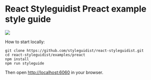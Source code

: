 # React Styleguidist Preact example style guide

![](https://d3vv6lp55qjaqc.cloudfront.net/items/0U313M3L0p120g2Y1y3J/Image%202016-04-12%20at%207.25.03%20PM.png)

How to start locally:

```
git clone https://github.com/styleguidist/react-styleguidist.git
cd react-styleguidist/examples/preact
npm install
npm run styleguide
```

Then open [http://localhost:6060](http://localhost:6060) in your browser.
